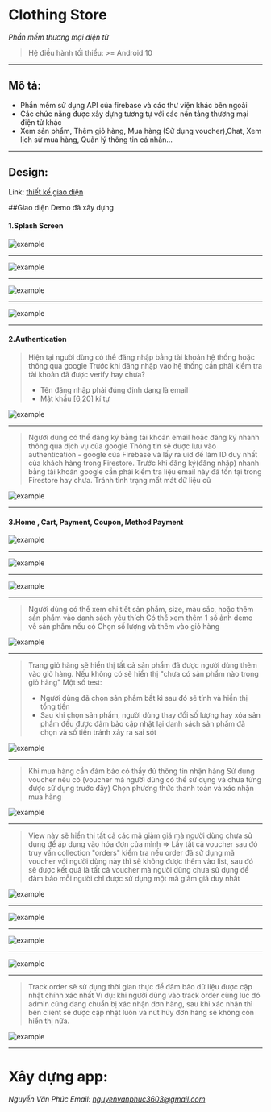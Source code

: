 # Clothing Store
*Phần mềm thương mại điện tử*
>Hệ điều hành tối thiểu: >= Android 10

---

## Mô tả:
- Phần mềm sử dụng API của firebase và các thư viện khác bên ngoài
- Các chức năng được xây dựng tương tự với các nền tảng thương mại điện tử khác
- Xem sản phẩm, Thêm giỏ hàng, Mua hàng (Sử dụng voucher),Chat, Xem lịch sử mua hàng, Quản lý thông tin cá nhân...

---

## Design: 
Link: [thiết kế giao diện](https://www.figma.com/file/aCTPI43xRXgEkn1yYFiOiM/Clothing-Store-App%2FFashion-E-Commerce-App-%7C-App%C2%A0UI%C2%A0Kit-(Community)?type=design&node-id=0-1&mode=design)

##Giao diện Demo đã xây dựng

#### 1.Splash Screen

![example](ImageDemo/Splash1.jpg)

---

![example](ImageDemo/Splash2.jpg)

***

![example](ImageDemo/Splash3.jpg)

***

![example](ImageDemo/Splash4.jpg)

***

#### 2.Authentication

>Hiện tại người dùng có thể đăng nhập bằng tài khoản hệ thống hoặc thông qua google
>Trước khi đăng nhập vào hệ thống cần phải kiểm tra tài khoản đã được verify hay chưa?
>- Tên đăng nhập phải đúng định dạng là email
>- Mật khẩu [6,20] kí tự

![example](ImageDemo/login.jpg)

***

>Người dùng có thể đăng ký bằng tài khoản email hoặc đăng ký nhanh thông qua dịch vụ của google
>Thông tin sẽ được lưu vào authentication - google của Firebase và lấy ra uid để làm ID duy nhất của khách hàng trong Firestore.
>Trước khi đăng ký(đăng nhập) nhanh bằng tài khoản google cần phải kiểm tra liệu email này đã tồn tại trong Firestore hay chưa. Tránh tình trạng mất mát dữ liệu cũ

![example](ImageDemo/register.jpg)

***
#### 3.Home , Cart, Payment, Coupon, Method Payment

![example](ImageDemo/home1.jpg)

***

![example](ImageDemo/home2.jpg)

***

![example](ImageDemo/request_allow_notification.jpg)

***

>Người dùng có thể xem chi tiết sản phẩm, size, màu sắc, hoặc thêm sản phẩm vào danh sách yêu thích
>Có thể xem thêm 1 số ảnh demo về sản phẩm nếu có
>Chọn số lượng và thêm vào giỏ hàng

![example](ImageDemo/product_details.jpg)

***
>Trang giỏ hàng sẽ hiển thị tất cả sản phẩm đã được người dùng thêm vào giỏ hàng. Nếu không có sẽ hiển thị "chưa có sản phẩm nào trong giỏ hàng"
> Một số test:
>- Người dùng đã chọn sản phẩm bất kì sau đó sẽ tính và hiển thị tổng tiền
>- Sau khi chọn sản phẩm, người dùng thay đổi số lượng hay xóa sản phẩm đều được đảm bảo cập nhật lại danh sách sản phẩm đã chọn và số tiền tránh xảy ra sai sót  

![example](ImageDemo/cart.jpg)

***
>Khi mua hàng cần đảm bảo có thầy đủ thông tin nhận hàng
>Sử dụng voucher nếu có (voucher mà người dùng có thể sử dụng và chưa từng được sử dụng trước đây)
>Chọn phương thức thanh toán và xác nhận mua hàng


![example](ImageDemo/payment.jpg)

***
>View này sẽ hiển thị tất cả các mã giảm giá mà người dùng chưa sử dụng để áp dụng vào hóa đơn của mình
>=> Lấy tất cả voucher sau đó truy vấn collection "orders" kiểm tra nếu order đã sử dụng mã voucher với người dùng này thì sẽ không được thêm vào list, sau đó sẽ được kết quả là tất cả voucher mà người dùng chưa sử dụng để đảm bảo mỗi người chỉ được sử dụng một mã giảm giá duy nhất

![example](ImageDemo/use_coupon.jpg)

***

![example](ImageDemo/select_method_payment.jpg)

***

![example](ImageDemo/animation_loading_skeleton.jpg)

***

![example](ImageDemo/waiting_confirm.jpg)

***
>Track order sẽ sử dụng thời gian thực để đảm bảo dữ liệu được cập nhật chính xác nhất
>Ví dụ: khi người dùng vào track order cùng lúc đó admin cũng đang chuẩn bị xác nhận đơn hàng, sau khi xác nhận thì bên client sẽ được cập nhật luôn và nút hủy đơn hàng sẽ không còn hiển thị nữa.

![example](ImageDemo/track_order.jpg)

***



# Xây dựng app:
*Nguyễn Văn Phúc*
*Email: nguyenvanphuc3603@gmail.com*